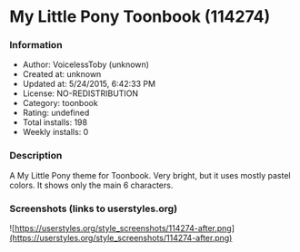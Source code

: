 # My Little Pony Toonbook (114274)

### Information
- Author: VoicelessToby (unknown)
- Created at: unknown
- Updated at: 5/24/2015, 6:42:33 PM
- License: NO-REDISTRIBUTION
- Category: toonbook
- Rating: undefined
- Total installs: 198
- Weekly installs: 0


### Description
A My Little Pony theme for Toonbook. Very bright, but it uses mostly pastel colors. It shows only the main 6 characters.


### Screenshots (links to userstyles.org)
![https://userstyles.org/style_screenshots/114274-after.png](https://userstyles.org/style_screenshots/114274-after.png)


